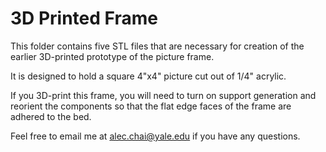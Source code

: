 # 3D Printed Frame

This folder contains five STL files that are necessary for creation of the earlier 3D-printed prototype of the picture frame. 

It is designed to hold a square 4"x4" picture cut out of 1/4" acrylic.

If you 3D-print this frame, you will need to turn on support generation and reorient the components so that the flat edge faces of the frame are adhered to the bed.

Feel free to email me at alec.chai@yale.edu if you have any questions.
